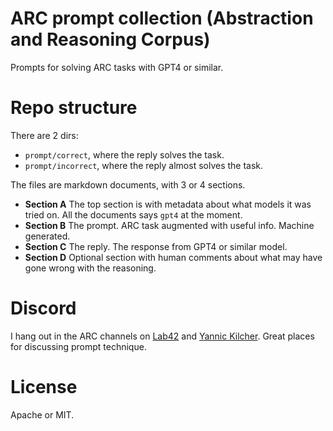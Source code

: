 # ARC prompt collection (Abstraction and Reasoning Corpus)

Prompts for solving ARC tasks with GPT4 or similar.

# Repo structure

There are 2 dirs:
- `prompt/correct`, where the reply solves the task.
- `prompt/incorrect`, where the reply almost solves the task.

The files are markdown documents, with 3 or 4 sections.
- **Section A** The top section is with metadata about what models it was tried on. All the documents says `gpt4` at the moment.
- **Section B** The prompt. ARC task augmented with useful info. Machine generated.
- **Section C** The reply. The response from GPT4 or similar model.
- **Section D** Optional section with human comments about what may have gone wrong with the reasoning.

# Discord

I hang out in the ARC channels on [Lab42](https://discord.gg/waRCYPEc6C) and [Yannic Kilcher](https://ykilcher.com/discord).
Great places for discussing prompt technique.

# License

Apache or MIT.
